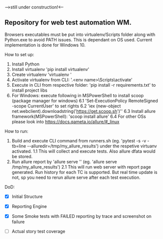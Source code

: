 -->still under construction!<--
## Repository for web test automation WM.

Browsers executables must be put into virtualenv/Scripts folder along with
Python.exe to avoid PATH issues. This is dependant on OS used. Current
implementation is done for Windows 10.

How to set up:
1. Install Python
2. Install virtualenv 'pip install virtualenv'
3. Create virtualenv 'virtualenv <virtual environment name>'
3. Activate virtualenv from CLI: '.\<env name>\Scripts\activate'
2. Execute in CLI from respective folder: 'pip install -r requirements.txt' to install project libs
6. For Windows: execute following in MSPowerShell to install scoop (package manager for windows)
    6.1 'Set-ExecutionPolicy RemoteSigned -scope CurrentUser' to set rights
    6.2 'iex (new-object net.webclient).downloadstring('https://get.scoop.sh')''
    6.3 Install allure framework(MSPowerShell): 'scoop install allure'
    6.4 For other OSs please look into https://docs.qameta.io/allure/#_linux

How to run:
1. Build and execute CLI command from runners.sh (eg. 'pytest -s -v -tb=line --alluredir=/tmp/my_allure_results') under the respetive virtuanv activated.
    1.1 This will collect and execute tests. Also allure dfata would be stored.
2. Run allure report by 'allure serve <report folder>'' (eg. 'allure serve /tmp/my_allure_results')
    2.1 This will run web server with report page generated. Run history for each TC is supported. But real time update is not, sp you need to rerun allure serve after each test execution.

DoD:
- [x] Initial Structure
- [x] Reporting Engine
- [x] Some Smoke tests with FAILED reporting by trace and screenshot on failure
- [ ] Actual story test coverage



